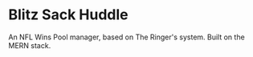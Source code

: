 # Blitz Sack Huddle
An NFL Wins Pool manager, based on The Ringer's system. Built on the MERN stack.
